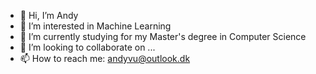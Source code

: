 - 👋 Hi, I’m Andy
- 👀 I’m interested in Machine Learning
- 🌱 I’m currently studying for my Master's degree in Computer Science
- 💞️ I’m looking to collaborate on ...
- 📫 How to reach me: andyvu@outlook.dk

<!---
AndyVN2000/AndyVN2000 is a ✨ special ✨ repository because its `README.md` (this file) appears on your GitHub profile.
You can click the Preview link to take a look at your changes.
--->
